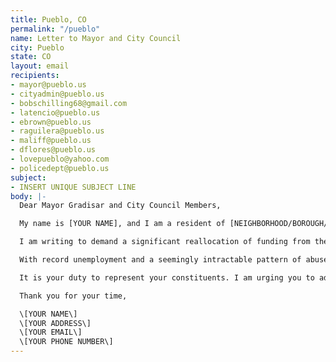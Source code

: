 ```yaml
---
title: Pueblo, CO
permalink: "/pueblo"
name: Letter to Mayor and City Council
city: Pueblo
state: CO
layout: email
recipients:
- mayor@pueblo.us
- cityadmin@pueblo.us
- bobschilling68@gmail.com
- latencio@pueblo.us
- ebrown@pueblo.us
- raguilera@pueblo.us
- maliff@pueblo.us
- dflores@pueblo.us
- lovepueblo@yahoo.com
- policedept@pueblo.us
subject:
- INSERT UNIQUE SUBJECT LINE
body: |-
  Dear Mayor Gradisar and City Council Members,

  My name is [YOUR NAME], and I am a resident of [NEIGHBORHOOD/BOROUGH/CITY].

  I am writing to demand a significant reallocation of funding from the Pueblo Police Department to social and public programs that support housing, jobs, education, health care, child care, and other critical community needs.

  With record unemployment and a seemingly intractable pattern of abuse and unequal treatment by police, our city requires a budget that adequately and effectively meets the needs of at-risk Pueblo residents. You must support a budget that supports social equity in our community, rather than empowering the police forces that tear us apart.

  It is your duty to represent your constituents. I am urging you to advocate for revision of the Pueblo city budget for the 2020-2021 fiscal year to reflect the decades of research showing that education and social programs better promote the safety of a city than policing.

  Thank you for your time,

  \[YOUR NAME\]
  \[YOUR ADDRESS\]
  \[YOUR EMAIL\]
  \[YOUR PHONE NUMBER\]
---
```


